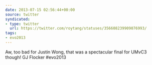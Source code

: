 ```yaml
---
date: 2013-07-15 02:56:44+00:00
source: twitter
syndicated:
- type: twitter
  url: https://twitter.com/roytang/statuses/356608239909076993/
tags:
- evo2013
---
```


Aw, too bad for Justin Wong, that was a spectacular final for UMvC3 though! GJ Flocker #evo2013